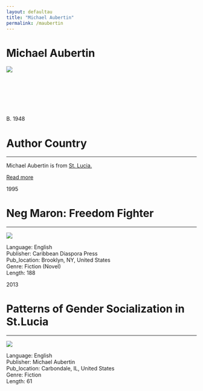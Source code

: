 ```yaml
---
layout: defaultau
title: "Michael Aubertin"
permalink: /maubertin
---
```

<!-- partial:index.partial.html -->
<div class="content">
    <h1>Michael Aubertin</h1>
    <div class="quote">
        <div><img src="https://thevoiceslu.com/wp-content/uploads/2020/08/Michael-Mike-Aubertin.jpg" class="logo"></div>
    </div>
    <div class="timeline">
        <div style="padding-bottom:100px;"></div>
        <div class="block">
            <div class="date right"><p class="right"> B. 1948 </p></div>
            <div class="dot"></div>
            <div class="left first">
            <div class="author_country">
                <h1>Author Country</h1><hr>
            <div class="aclocation"><p> Michael Aubertin is from <a href="http://localhost:4000/16">St. Lucia.</a></p></div>
              <div class="acreadmore">  <a href="#">Read more</a></div>
            </div>
            </div>
        </div>
        <div class="block">
            <div class="date left"><p class="left">1995</p></div>
            <div class="dot"></div>
            <div class="right">
                <h1>Neg Maron: Freedom Fighter</h1><hr>
                <p><img src="https://images-na.ssl-images-amazon.com/images/I/515QpJIHE+L._SX322_BO1,204,203,200_.jpg"></p>
 			<p> Language: English <br/>
                Publisher: Caribbean Diaspora Press<br/>
                Pub_location: Brooklyn, NY, United States<br/>
                Genre: Fiction (Novel)<br/>
                Length: 188<br/>                </p>
            </div>
        </div>
        <div class="block">
            <div class="date right"><p class="right">2013</p></div>
            <div class="dot"></div>
            <div class="left">
                <h1>Patterns of Gender Socialization in St.Lucia</h1><hr>
                <p><img src="https://m.media-amazon.com/images/I/41zEQiCfqiL.jpg"></p>
                <p>
                Language: English <br/>
                Publisher: Michael Aubertin <br/>
                Pub_location: Carbondale, IL, United States <br/>
                Genre: Fiction <br/>
                Length: 61 <br/>
                </p>
            </div>
        </div>
        </div>
